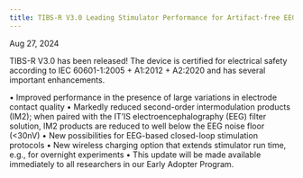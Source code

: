 ```yaml
---
title: TIBS-R V3.0 Leading Stimulator Performance for Artifact-free EEG and Closed-Loop Protocols
---
```


Aug 27, 2024

TIBS-R V3.0 has been released! The device is certified for electrical safety according to IEC 60601-1:2005 + A1:2012 + A2:2020 and has several important enhancements.

• Improved performance in the presence of large variations in electrode contact quality
• Markedly reduced second-order intermodulation products (IM2); when paired with the IT’IS electroencephalography (EEG) filter solution, IM2 products are reduced to well below the EEG noise floor (<30nV)
• New possibilities for EEG-based closed-loop stimulation protocols
• New wireless charging option that extends stimulator run time, e.g., for overnight experiments
• This update will be made available immediately to all researchers in our Early Adopter Program.
